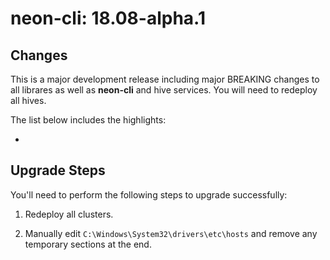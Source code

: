 # neon-cli: 18.08-alpha.1

## Changes

This is a major development release including major BREAKING changes to all librares as well as **neon-cli** and hive services.  You will need to redeploy all hives.

The list below includes the highlights:

* 

## Upgrade Steps

You'll need to perform the following steps to upgrade successfully:

1. Redeploy all clusters.

2. Manually edit `C:\Windows\System32\drivers\etc\hosts` and remove any temporary sections at the end.

